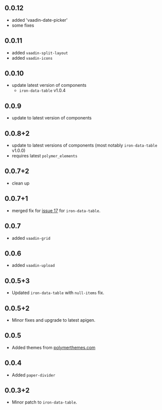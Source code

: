 ##  0.0.12
 - added 'vaadin-date-picker'
 - some fixes

##  0.0.11

 - added `vaadin-split-layout`
 - added `vaadin-icons`

##  0.0.10

 - update latest version of components
   - `iron-data-table` v1.0.4

##  0.0.9

 - update to latest version of components

##  0.0.8+2

 - update to latest versions of components (most notably `iron-data-table` v1.0.0)
 - requires latest `polymer_elements`

##  0.0.7+2

 - clean up 

##  0.0.7+1

 - merged fix for [issue 17](https://github.com/Saulis/iron-data-table/issues/17) for `iron-data-table`. 

## 0.0.7

 - added `vaadin-grid`

## 0.0.6

 - added `vaadin-upload`

## 0.0.5+3

 - Updated `iron-data-table` with `null-items` fix.

## 0.0.5+2

 - Minor fixes and upgrade to latest apigen.

## 0.0.5 

 - Added themes from [polymerthemes.com](https://polymerthemes.com)

## 0.0.4

 - Added `paper-divider`

## 0.0.3+2

 - Minor patch to `iron-data-table`.
